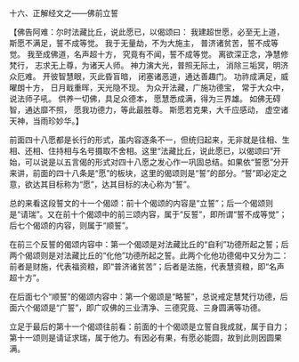 十六、正解经文之——佛前立誓

   【佛告阿难：尔时法藏比丘，说此愿已，以偈颂曰：
     我建超世愿，必至无上道，
     斯愿不满足，誓不成等觉。
     我于无量劫，不为大施主，
     普济诸贫苦，誓不成等觉。
     我至成佛道，名声超十方，
     究竟有不闻，誓不成等觉。
     离欲深正念，净慧修梵行，
     志求无上尊，为诸天人师。
     神力演大光，普照无际土，
     消除三垢冥，明济众厄难。
     开彼智慧眼，灭此昏盲暗，
     闭塞诸恶道，通达善趣门。
     功祚成满足，威曜朗十方，
     日月戢重晖，天光隐不现。
     为众开法藏，广施功德宝，
     常于大众中，说法师子吼。
     供养一切佛，具足众德本，
     愿慧悉成满，得为三界雄。
     如佛无碍智，通达靡不照，
     愿我功德力，等此最胜尊。
     斯愿若克果，大千应感动，
     虚空诸天神，当雨珍妙华。】

​     前面四十八愿都是长行的形式，虽内容逐条不一，但统归起来，无非就是往相、生相、还相、住持相与名号摄取不舍相。这里“法藏比丘，说此愿已，以偈颂曰”开始，可以说是以五言偈的形式对四十八愿之发心作一巩固总结。如果依“誓愿”分开来讲，前面的四十八条是“愿”的板块，这里的偈颂则是“誓”的部分。“誓”即必定之意，欲达其目标称为“愿”，达其目标的决心称为“誓”。

​     总的来看这段誓文的十一个偈颂：前十个偈颂的内容是“立誓”；后一个偈颂则是“请瑞”。又在前十个偈颂中的前三颂内容，属于“反誓”，即所谓“誓不成等觉”；后七个偈颂的内容，则属于“顺誓”。

​     在前三个反誓的偈颂内容中：第一个偈颂是对法藏比丘的“自利”功德所起之誓；后两个偈颂则是对法藏比丘的“化他”功德所起之誓。此两个化他功德偈中又分为二：前者是财施，代表福资粮，即“普济诸贫苦”；后者是法施，代表慧资粮，即“名声超十方”。

​     在后面七个“顺誓”的偈颂内容中：第一个偈颂是“略誓”，总说戒定慧梵行功德，后面六个偈颂是“广誓”，即广叹佛的三业清净、三德究竟、三身圆满等功德。

​     立足于最后的第十一个偈颂往前看：前面的十个偈颂是立誓自我成就，属于自力；第十一颂则是请证求瑞，属于他力。有因必有果，有愿必能圆，故到此则因圆果满。